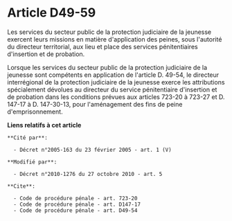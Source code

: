 # Article D49-59

Les services du secteur public de la protection judiciaire de la jeunesse exercent leurs missions en matière d'application
des peines, sous l'autorité du directeur territorial, aux lieu et place des services pénitentiaires d'insertion et de
probation. 

Lorsque les services du secteur public de la protection judiciaire de la jeunesse sont compétents en application de l'article
D. 49-54, le directeur interrégional de la protection judiciaire de la jeunesse exerce les attributions spécialement dévolues
au directeur du service pénitentiaire d'insertion et de probation dans les conditions prévues aux articles 723-20 à 723-27 et
D. 147-17 à D. 147-30-13, pour l'aménagement des fins de peine d'emprisonnement.

**Liens relatifs à cet article**

	**Cité par**:

	  - Décret n°2005-163 du 23 février 2005 - art. 1 (V)

	**Modifié par**:

	  - Décret n°2010-1276 du 27 octobre 2010 - art. 5

	**Cite**:

	  - Code de procédure pénale - art. 723-20
	  - Code de procédure pénale - art. D147-17
	  - Code de procédure pénale - art. D49-54
